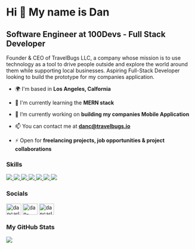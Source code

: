 <h1>Hi 👋 My name is Dan</h1>

<h2>Software Engineer at 100Devs - Full Stack Developer</h2>

Founder & CEO of TravelBugs LLC, a company whose mission is to use technology as a tool to drive people outside and explore the world around them while supporting local businesses. Aspiring Full-Stack Developer looking to build the prototype for my companies application.

- 🌍 I'm based in **Los Angeles, Calfornia**

- 🧠 I'm currently learning the **MERN stack**

- 🔭 I’m currently working on **building my companies Mobile Application**

- 📫 You can contact me at **danc@travelbugs.io**

- ⚡ Open for **freelancing projects, job opportunities & project collaborations**

<h3 align="left">Skills</h3>
  <a href="https://developer.mozilla.org/en-US/docs/Web/JavaScript">
    <img src="https://skillicons.dev/icons?i=js" />
  </a>
  <a href="https://developer.mozilla.org/en-US/docs/Web/CSS">
    <img src="https://skillicons.dev/icons?i=css" />
  </a>  
  <a href="https://developer.mozilla.org/en-US/docs/Web/html">
    <img src="https://skillicons.dev/icons?i=html" />
  </a>  
  <a href="https://developer.mozilla.org/en-US/docs/Glossary/Node.js">
    <img src="https://skillicons.dev/icons?i=nodejs" />
  </a> 
  <a href="https://developer.mozilla.org/en-US/docs/Learn/Tools_and_testing/Client-side_JavaScript_frameworks/React_getting_started">
    <img src="https://skillicons.dev/icons?i=react" />
  </a>  
  <a href="https://www.figma.com/developers/api">
    <img src="https://skillicons.dev/icons?i=figma" />
  </a>  
  <a href="https://www.ableton.com/en/">
    <img src="https://skillicons.dev/icons?i=ableton" />
  </a>  

<h3 align="left">Socials</h3>
<p align="left">
  <a href="https://twitter.com/dancarlton_" target="blank"><img align="center" src="https://raw.githubusercontent.com/rahuldkjain/github-profile-readme-generator/master/src/images/icons/Social/twitter.svg" alt="dancarlton_" height="30" width="40" /></a>
  <a href="https://linkedin.com/in/dan-carlton" target="blank"><img align="center" src="https://raw.githubusercontent.com/rahuldkjain/github-profile-readme-generator/master/src/images/icons/Social/linked-in-alt.svg" alt="dan-carlton" height="30" width="40" /></a>
  <a href="https://instagram.com/dancarlton" target="blank"><img align="center" src="https://raw.githubusercontent.com/rahuldkjain/github-profile-readme-generator/master/src/images/icons/Social/instagram.svg" alt="dancarlton" height="30" width="40" /></a>
</p>

<h3 align="left">My GitHub Stats</h3>
  <a href="https://git.io/streak-stats">
  <img src="https://streak-stats.demolab.com?user=dancarlton&theme=dark" />
   </a>
